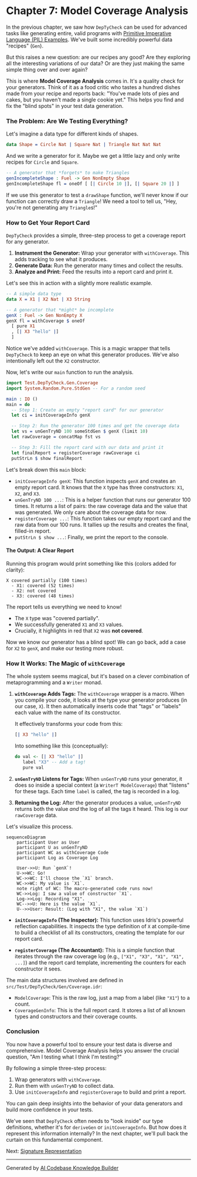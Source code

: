 # Chapter 7: Model Coverage Analysis

In the previous chapter, we saw how `DepTyCheck` can be used for advanced tasks like generating entire, valid programs with [Primitive Imperative Language (PIL) Examples](06_primitive_imperative_language__pil__examples_.md). We've built some incredibly powerful data "recipes" (`Gen`).

But this raises a new question: are our recipes any good? Are they exploring all the interesting variations of our data? Or are they just making the same simple thing over and over again?

This is where **Model Coverage Analysis** comes in. It's a quality check for your generators. Think of it as a food critic who tastes a hundred dishes made from your recipe and reports back: "You've made lots of pies and cakes, but you haven't made a single cookie yet." This helps you find and fix the "blind spots" in your test data generation.

### The Problem: Are We Testing Everything?

Let's imagine a data type for different kinds of shapes.

```idris
data Shape = Circle Nat | Square Nat | Triangle Nat Nat Nat
```

And we write a generator for it. Maybe we get a little lazy and only write recipes for `Circle` and `Square`.

```idris
-- A generator that *forgets* to make Triangles
genIncompleteShape : Fuel -> Gen NonEmpty Shape
genIncompleteShape fl = oneOf [ [| Circle 10 |], [| Square 20 |] ]
```

If we use this generator to test a `drawShape` function, we'll never know if our function can correctly draw a `Triangle`! We need a tool to tell us, "Hey, you're not generating any `Triangle`s!"

### How to Get Your Report Card

`DepTyCheck` provides a simple, three-step process to get a coverage report for any generator.

1.  **Instrument the Generator:** Wrap your generator with `withCoverage`. This adds tracking to see what it produces.
2.  **Generate Data:** Run the generator many times and collect the results.
3.  **Analyze and Print:** Feed the results into a report card and print it.

Let's see this in action with a slightly more realistic example.

```idris
-- A simple data type
data X = X1 | X2 Nat | X3 String

-- A generator that *might* be incomplete
genX : Fuel -> Gen NonEmpty X
genX fl = withCoverage $ oneOf
  [ pure X1
  , [| X3 "hello" |]
  ]
```
Notice we've added `withCoverage`. This is a magic wrapper that tells `DepTyCheck` to keep an eye on what this generator produces. We've also intentionally left out the `X2` constructor.

Now, let's write our `main` function to run the analysis.

```idris
import Test.DepTyCheck.Gen.Coverage
import System.Random.Pure.StdGen -- For a random seed

main : IO ()
main = do
  -- Step 1: Create an empty "report card" for our generator
  let ci = initCoverageInfo genX

  -- Step 2: Run the generator 100 times and get the coverage data
  let vs = unGenTryND 100 someStdGen $ genX (limit 10)
  let rawCoverage = concatMap fst vs

  -- Step 3: Fill the report card with our data and print it
  let finalReport = registerCoverage rawCoverage ci
  putStrLn $ show finalReport
```

Let's break down this `main` block:
- `initCoverageInfo genX`: This function inspects `genX` and creates an empty report card. It knows that the `X` type has three constructors: `X1`, `X2`, and `X3`.
- `unGenTryND 100 ...`: This is a helper function that runs our generator 100 times. It returns a list of pairs: the raw coverage data and the value that was generated. We only care about the coverage data for now.
- `registerCoverage ...`: This function takes our empty report card and the raw data from our 100 runs. It tallies up the results and creates the final, filled-in report.
- `putStrLn $ show ...`: Finally, we print the report to the console.

#### The Output: A Clear Report

Running this program would print something like this (colors added for clarity):

```
X covered partially (100 times)
  - X1: covered (52 times)
  - X2: not covered
  - X3: covered (48 times)
```

The report tells us everything we need to know!
- The `X` type was "covered partially".
- We successfully generated `X1` and `X3` values.
- Crucially, it highlights in red that `X2` was **not covered**.

Now we know our generator has a blind spot! We can go back, add a case for `X2` to `genX`, and make our testing more robust.

### How It Works: The Magic of `withCoverage`

The whole system seems magical, but it's based on a clever combination of metaprogramming and a `Writer` monad.

1.  **`withCoverage` Adds Tags:** The `withCoverage` wrapper is a macro. When you compile your code, it looks at the type your generator produces (in our case, `X`). It then automatically inserts code that "tags" or "labels" each value with the name of its constructor.

    It effectively transforms your code from this:
    ```idris
    [| X3 "hello" |]
    ```
    Into something like this (conceptually):
    ```idris
    do val <- [| X3 "hello" |]
       label "X3" -- Add a tag!
       pure val
    ```

2.  **`unGenTryND` Listens for Tags:** When `unGenTryND` runs your generator, it does so inside a special context (a `WriterT ModelCoverage`) that "listens" for these tags. Each time `label` is called, the tag is recorded in a log.

3.  **Returning the Log:** After the generator produces a value, `unGenTryND` returns both the value *and* the log of all the tags it heard. This log is our `rawCoverage` data.

Let's visualize this process.

```mermaid
sequenceDiagram
    participant User as User
    participant U as unGenTryND
    participant WC as withCoverage Code
    participant Log as Coverage Log

    User->>U: Run `genX`!
    U->>WC: Go!
    WC->>WC: I'll choose the `X1` branch.
    WC->>WC: My value is `X1`.
    note right of WC: The macro-generated code runs now!
    WC->>Log: I saw a value of constructor `X1`.
    Log->>Log: Recording "X1".
    WC-->>U: Here is the value `X1`.
    U-->>User: Result: (Log with "X1", the value `X1`)
```

- **`initCoverageInfo` (The Inspector):** This function uses Idris's powerful reflection capabilities. It inspects the type definition of `X` at compile-time to build a checklist of all its constructors, creating the template for our report card.

- **`registerCoverage` (The Accountant):** This is a simple function that iterates through the raw coverage log (e.g., `["X1", "X3", "X1", "X1", ...]`) and the report card template, incrementing the counters for each constructor it sees.

The main data structures involved are defined in `src/Test/DepTyCheck/Gen/Coverage.idr`:

- `ModelCoverage`: This is the raw log, just a map from a label (like `"X1"`) to a count.
- `CoverageGenInfo`: This is the full report card. It stores a list of all known types and constructors and their coverage counts.

### Conclusion

You now have a powerful tool to ensure your test data is diverse and comprehensive. Model Coverage Analysis helps you answer the crucial question, "Am I testing what I think I'm testing?"

By following a simple three-step process:
1.  Wrap generators with `withCoverage`.
2.  Run them with `unGenTryND` to collect data.
3.  Use `initCoverageInfo` and `registerCoverage` to build and print a report.

You can gain deep insights into the behavior of your data generators and build more confidence in your tests.

We've seen that `DepTyCheck` often needs to "look inside" our type definitions, whether it's for `deriveGen` or `initCoverageInfo`. But how does it represent this information internally? In the next chapter, we'll pull back the curtain on this fundamental component.

Next: [Signature Representation](08_signature_representation_.md)

---

Generated by [AI Codebase Knowledge Builder](https://github.com/The-Pocket/Tutorial-Codebase-Knowledge)